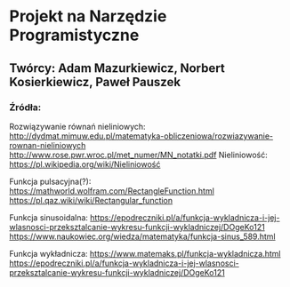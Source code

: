 # Projekt na Narzędzie Programistyczne
## Twórcy: Adam Mazurkiewicz, Norbert Kosierkiewicz, Paweł Pauszek



### Źródła:
Rozwiązywanie równań nieliniowych:
http://dydmat.mimuw.edu.pl/matematyka-obliczeniowa/rozwiazywanie-rownan-nieliniowych
http://www.rose.pwr.wroc.pl/met_numer/MN_notatki.pdf
Nieliniowość:
https://pl.wikipedia.org/wiki/Nieliniowość

Funkcja pulsacyjna(?):
https://mathworld.wolfram.com/RectangleFunction.html
https://pl.qaz.wiki/wiki/Rectangular_function

Funkcja sinusoidalna:
https://epodreczniki.pl/a/funkcja-wykladnicza-i-jej-wlasnosci-przeksztalcanie-wykresu-funkcji-wykladniczej/DOgeKo121
https://www.naukowiec.org/wiedza/matematyka/funkcja-sinus_589.html

Funkcja wykładnicza:
https://www.matemaks.pl/funkcja-wykladnicza.html
https://epodreczniki.pl/a/funkcja-wykladnicza-i-jej-wlasnosci-przeksztalcanie-wykresu-funkcji-wykladniczej/DOgeKo121
